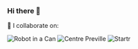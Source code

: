 ### Hi there 👋

👯 I collaborate on:

![Robot in a Can](https://img.shields.io/badge/Robotinacan-blue?logo=github&logoColor=white&style=for-the-badge) ![Centre Preville](https://img.shields.io/badge/Centre%20Preville-blue?logo=Adobe%20Premiere%20Pro&logoColor=white&style=for-the-badge) ![Startr](https://img.shields.io/badge/Startr-purple?logo=quasar&logoColor=white&style=for-the-badge)

<!--
**opencoca/opencoca** is a ✨ _special_ ✨ repository because its `README.md` (this file) appears on your GitHub profile.

Here are some ideas to get you started:

- 🔭 I’m currently working on ...
- 🌱 I’m currently learning ...
- 👯 I’m looking to collaborate on ...
- 🤔 I’m looking for help with ...
- 💬 Ask me about ...
- 📫 How to reach me: ...
- 😄 Pronouns: ...
- ⚡ Fun fact: ...
-->
